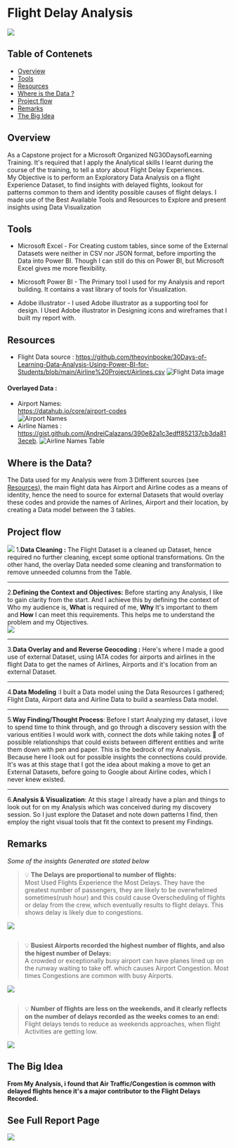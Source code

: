 # Flight Delay Analysis
![](https://github.com/Driplytics/Flight-Delay-Analysis-/blob/main/Delayed.png)
   ## Table of Contenets  
   - [Overview](https://github.com/Driplytics/Flight-Delay-Analysis-/blob/main/README.md#overview)  
   - [Tools](https://github.com/Driplytics/Flight-Delay-Analysis-/blob/main/README.md#tools)  
   - [Resources](https://github.com/Driplytics/Flight-Delay-Analysis-/blob/main/README.md#resources)
   - [Where is the Data ?](https://github.com/Driplytics/Flight-Delay-Analysis-/blob/main/README.md#where-is-the-data)
   - [Project flow](https://github.com/Driplytics/Flight-Delay-Analysis-/blob/main/README.md#project-flow)
   - [Remarks](https://github.com/Driplytics/Flight-Delay-Analysis-/blob/main/README.md#remarks)
   - [The Big Idea](https://github.com/Driplytics/Flight-Delay-Analysis-/blob/main/README.md#the-big-idea)

##   Overview
As a Capstone project for a Microsoft Organized NG30DaysofLearning Training. It's required that I apply the Analytical skills I learnt during the course of the training, to tell a story about Flight Delay Experiences.  
My Objective is to perform an Exploratory Data Analysis on a flight Experience Dataset, to find insights with delayed flights, lookout for patterns common to them and identity possible causes of flight delays. I made use of the Best Available Tools and Resources to Explore and present insights using Data Visualization  

##  Tools


*  Microsoft Excel - For Creating custom tables, since some of the External Datasets were neither in CSV nor JSON format, before importing the Data into Power BI. Though I can still do this on Power BI, but Microsoft Excel gives me more flexibility.

*  Microsoft Power BI - The Primary tool I used for my Analysis and report building. It contains a vast library of tools for Visualization.

*  Adobe illustrator - I used Adobe illustrator as a supporting tool for design. I Used Adobe illustrator in Designing icons and wireframes that I built my report with. 




##  Resources

* Flight Data source : 
<https://github.com/theoyinbooke/30Days-of-Learning-Data-Analysis-Using-Power-BI-for-Students/blob/main/Airline%20Project/Airlines.csv>  ![Flight Data image](https://github.com/Driplytics/Flight-Delay-Analysis-/blob/main/Dataset.png)

####  Overlayed Data :   
   *  Airport Names:  
<https://datahub.io/core/airport-codes>  
![Airport Names](https://github.com/Driplytics/Flight-Delay-Analysis-/blob/main/Airport%20Name%20Data.png)  
*  Airline Names : 
<https://gist.github.com/AndreiCalazans/390e82a1c3edff852137cb3da813eceb>. ![Airline Names Table](https://github.com/Driplytics/Flight-Delay-Analysis-/blob/main/Airline%20Table.png)





##  Where is the Data? 
The Data used for my Analysis were from 3 Different sources (see [Resources](https://github.com/Driplytics/Flight-Delay-Analysis-/blob/main/README.md#resources)), the main flight data has Airport and Airline codes as a means of identity, hence the need to source for external Datasets that would  overlay these codes and provide the names of Airlines, Airport and their location, by creating a Data model  between the 3 tables. 

##  Project flow
![](https://github.com/Driplytics/Flight-Delay-Analysis-/blob/main/Project%20flowArtboard%201.png)
1.__Data Cleaning :__ The Flight Dataset is a cleaned up Dataset, hence required no further cleaning, except some optional transformations. On the other hand, the overlay Data needed some cleaning and transformation to remove unneeded columns from the Table. 
 
___

2.__Defining the Context and Objectives:__ Before starting any Analysis, I like to gain clarity from the start. And I achieve this by defining the context of Who my audience is, **What** is required of me, **Why** It's important to them and **How** I can meet this requirements. This helps me to understand the problem and my Objectives.  
    ![](https://github.com/Driplytics/Flight-Delay-Analysis-/blob/main/Flight%20Experience%20Context.jpg)
___

3.__Data Overlay and and Reverse Geocoding :__ Here's where I made a good use of external Dataset, using IATA codes for airports and airlines in the flight Data to get the names of Airlines, Airports and it's location from an external Dataset.

___

4.__Data Modeling__ :I built a Data model using the Data Resources I gathered; Flight Data, Airport data and Airline Data to build a seamless Data model.

___
5.__Way Finding/Thought Process__: Before I start Analyzing my dataset, i love to spend time to think through, and go through a discovery session with the various entities I would work with, connect the dots while taking notes :memo: of possible relationships that could exists between different entities and write them down with pen and paper. This is the bedrock of my Analysis. Because here I look out for possible insights the connections could provide.  It's was at this stage that I got the idea about making a move to get an External Datasets, before going to Google about Airline codes, which I never knew existed. 

___
6.__Analysis & Visualization__: At this stage I already have a plan and things to look out for on my Analysis which was conceived during my discovery session. So I just explore the Dataset and note down patterns I find, then employ the right visual tools that fit the context to present my Findings.  
## Remarks 
   *Some of the insights Generated are stated below*    
>:bulb: **The Delays are proportional to number of flights:**   
   Most Used Flights Experience the Most Delays. They have the greatest number of passengers, they are likely to be overwhelmed sometimes(rush hour) and this could cause Overscheduling of flights or delay from the crew, which eventually results to flight delays. This shows delay is likely due to congestions.    

 ![](https://github.com/Driplytics/Flight-Delay-Analysis-/blob/main/Airline%20Review.png)
```

```

>:bulb: **Busiest Airports recorded the highest number of flights, and also the higest number of Delays:**  
    A crowded or exceptionally busy airport can have planes lined up on the runway waiting to take off. which causes Airport Congestion. Most times Congestions are common with busy Airports.  
  
 ![](https://github.com/Driplytics/Flight-Delay-Analysis-/blob/main/airports%20review.png)  
 ```
 
 ```
> :bulb: **Number of flights are less on the weekends, and it clearly reflects on the number of delays recorded as the weeks comes to an end:**  
> Flight delays tends to reduce as weekends approaches, when flight Activities are getting low.  

 ![](https://github.com/Driplytics/Flight-Delay-Analysis-/blob/main/Weekends%20Review.png)
 
 ## The Big Idea 
 **From My Analysis, i found that Air Traffic/Congestion is common with delayed flights hence it's a major contributor to the Flight Delays Recorded.**

 ##  See Full Report Page
 ![](https://github.com/Driplytics/Flight-Delay-Analysis-/blob/main/eull%20report.png)



 


















